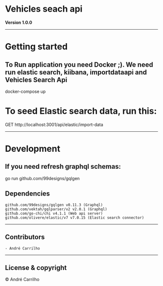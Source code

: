 # Vehicles seach api 
**Version 1.0.0**

---
# Getting started
## To Run application you need Docker ;). We need run elastic search, kiibana, importdataapi and Vehicles Search Api
docker-compose up

# To seed Elastic search data, run this:
GET http://localhost:3001/api/elastic/import-data

---
# Development
## If you need refresh graphql schemas:
go run github.com/99designs/gqlgen
## Dependencies
    github.com/99designs/gqlgen v0.11.3 (Graphql)
	github.com/vektah/gqlparser/v2 v2.0.1 (Graphql)
	github.com/go-chi/chi v4.1.1 (Web api server)
	github.com/olivere/elastic/v7 v7.0.15 (Elastic search connector)
---
## Contributors
    - André Carrilho
---
## License & copyright
© André Carrilho
